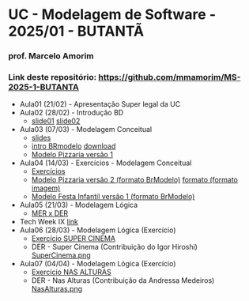 # UC - Modelagem de Software - 2025/01 - BUTANTÃ

### prof. Marcelo Amorim

### Link deste repositório: https://github.com/mmamorim/MS-2025-1-BUTANTA

* Aula01 (21/02) - Apresentação Super legal da UC
* Aula02 (28/02) - Introdução BD
  * [slide01](./Aula02.pdf) [slide02](./09_intro_bd.pdf)  
* Aula03 (07/03) - Modelagem Conceitual
  * [slides](./Modelagem_conceitual.pdf)
  * [intro BRmodelo](./brmodelo.pdf) [download](http://www.sis4.com/brModelo/download.html)
  * [Modelo Pizzaria versão 1](./pizzaria.brM3)
* Aula04 (14/03) - Exercícios - Modelagem Conceitual
  * [Exercícios](./exercicios01.md)
  * [Modelo Pizzaria versão 2 (formato BrModelo)](./pizzariav2.brM3) [formato (formato imagem)](./pizzariav2.png)
  * [Modelo Festa Infantil versão 1 (formato BrModelo)](./festas-v1.brM3)
* Aula05 (21/03) - Modelagem Lógica
  * [MER x DER](./MERxDER-v2.pdf)
* Tech Week IX [link](https://animatechweek.com.br/)
* Aula06 (28/03) - Modelagem Lógica (Exercício)
  * [Exercício SUPER CINEMA](./ExercicioFilmes.md)
  * DER - Super Cinema (Contribuição do Igor Hiroshi) [SuperCinema.png](./SuperCinema.png)
* Aula07 (04/04) - Modelagem Lógica (Exercício)
  * [Exercício NAS ALTURAS](./ExercicioVoos.md)
  * DER - Nas Alturas (Contribuição da Andressa Medeiros) [NasAlturas.png](./NasAlturas.png)
